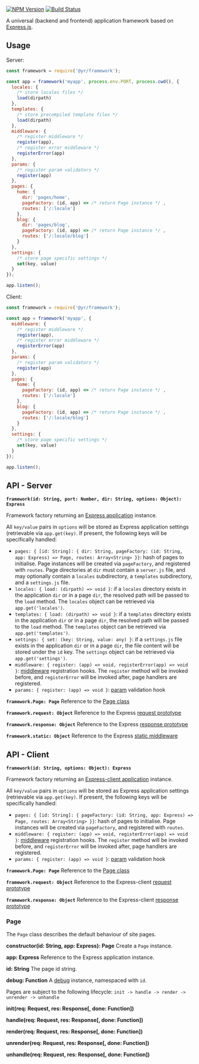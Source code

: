 [![NPM Version](https://img.shields.io/npm/v/@yr/framework.svg?style=flat)](https://npmjs.org/package/@yr/framework)
[![Build Status](https://img.shields.io/travis/YR/framework.svg?style=flat)](https://travis-ci.org/YR/framework?branch=master)

A universal (backend and frontend) application framework based on [Express.js](https://expressjs.com).

## Usage

Server:

```js
const framework = require('@yr/framework');

const app = framework('myapp', process.env.PORT, process.cwd(), {
  locales: {
    /* store locales files */
    load(dirpath)
  },
  templates: {
    /* store precompiled template files */
    load(dirpath)
  },
  middleware: {
    /* register middleware */
    register(app),
    /* register error middleware */
    registerError(app)
  },
  params: {
    /* register param validators */
    register(app)
  },
  pages: {
    home: {
      dir: 'pages/home',
      pageFactory: (id, app) => /* return Page instance */ ,
      routes: ['/:locale']
    },
    blog: {
      dir: 'pages/blog',
      pageFactory: (id, app) => /* return Page instance */ ,
      routes: ['/:locale/blog']
    }
  },
  settings: {
    /* store page specific settings */
    set(key, value)
  }
});

app.listen();
```

Client:

```js
const framework = require('@yr/framework');

const app = framework('myapp', {
  middleware: {
    /* register middleware */
    register(app),
    /* register error middleware */
    registerError(app)
  },
  params: {
    /* register param validators */
    register(app)
  },
  pages: {
    home: {
      pageFactory: (id, app) => /* return Page instance */ ,
      routes: ['/:locale']
    },
    blog: {
      pageFactory: (id, app) => /* return Page instance */ ,
      routes: ['/:locale/blog']
    }
  },
  settings: {
    /* store page specific settings */
    set(key, value)
  }
});

app.listen();
```

## API - Server

**`framework(id: String, port: Number, dir: String, options: Object): Express`**

Framework factory returning an [Express application](https://expressjs.com/en/4x/api.html#app) instance.

All `key/value` pairs in `options` will be stored as Express application settings (retrievable via `app.get(key)`. If present, the following keys will be specifically handled:

- `pages: { [id: String]: { dir: String, pageFactory: (id: String, app: Express) => Page, routes: Array<String> }}`: hash of pages to initialise. Page instances will be created via `pageFactory`, and registered with `routes`. Page directories at `dir` must contain a `server.js` file, and may optionally contain a `locales` subdirectory, a `templates` subdirectory, and a `settings.js` file.
- `locales: { load: (dirpath) => void }`: if a `locales` directory exists in the application `dir` or in a page `dir`, the resolved path will be passed to the `load` method. The `locales` object can be retrieved via `app.get('locales')`.
- `templates: { load: (dirpath) => void }`: if a `templates` directory exists in the application `dir` or in a page `dir`, the resolved path will be passed to the `load` method. The `templates` object can be retrieved via `app.get('templates')`.
- `settings: { set: (key: String, value: any) }`: if a `settings.js` file exists in the application `dir` or in a page `dir`, the file content will be stored under the `id` key. The `settings` object can be retrieved via `app.get('settings')`.
- `middleware: { register: (app) => void, registerError(app) => void }`: [middleware](https://expressjs.com/en/guide/using-middleware.html) registration hooks. The `register` method will be invoked before, and `registerError` will be invoked after, page handlers are registered.
- `params: { register: (app) => void }`: [param](https://expressjs.com/en/4x/api.html#app.param) validation hook

**`framework.Page: Page`** Reference to the [Page class](#page)

**`framework.request: Object`** Reference to the Express [request prototype](https://expressjs.com/en/4x/api.html#req)

**`framework.response: Object`** Reference to the Express [response prototype](https://expressjs.com/en/4x/api.html#res)

**`framework.static: Object`** Reference to the Express [static middleware](https://expressjs.com/en/starter/static-files.html)

## API - Client

**`framework(id: String, options: Object): Express`**

Framework factory returning an [Express-client application](https://github.com/YR/express-client#application) instance.

All `key/value` pairs in `options` will be stored as Express application settings (retrievable via `app.get(key)`. If present, the following keys will be specifically handled:

- `pages: { [id: String]: { pageFactory: (id: String, app: Express) => Page, routes: Array<String> }}`: hash of pages to initialise. Page instances will be created via `pageFactory`, and registered with `routes`.
- `middleware: { register: (app) => void, registerError(app) => void }`: [middleware](https://expressjs.com/en/guide/using-middleware.html) registration hooks. The `register` method will be invoked before, and `registerError` will be invoked after, page handlers are registered.
- `params: { register: (app) => void }`: [param](https://expressjs.com/en/4x/api.html#app.param) validation hook

**`framework.Page: Page`** Reference to the [Page class](#page)

**`framework.request: Object`** Reference to the Express-client [request prototype](https://github.com/YR/express-client#request)

**`framework.response: Object`** Reference to the Express-client [response prototype](https://github.com/YR/express-client#response)

### Page

The `Page` class describes the default behaviour of site pages.

**constructor(id: String, app: Express): Page** Create a `Page` instance.

**app: Express** Reference to the Express application instance.

**id: String** The page id string.

**debug: Function** A [debug](https://github.com/visionmedia/debug) instance, namespaced with `id`.

Pages are subject to the following lifecycle: `init -> handle -> render -> unrender -> unhandle`

**init(req: Request, res: Response[, done: Function])**

**handle(req: Request, res: Response[, done: Function])**

**render(req: Request, res: Response[, done: Function])**

**unrender(req: Request, res: Response[, done: Function])**

**unhandle(req: Request, res: Response[, done: Function])**

